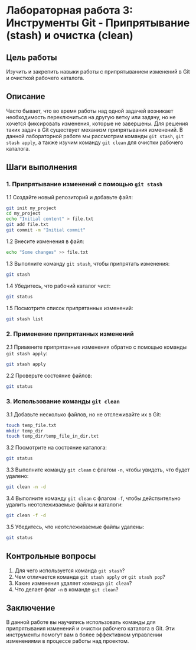 
# Лабораторная работа 3: Инструменты Git - Припрятывание (stash) и очистка (clean)

## Цель работы

Изучить и закрепить навыки работы с припрятыванием изменений в Git и очисткой рабочего каталога.

## Описание

Часто бывает, что во время работы над одной задачей возникает необходимость переключиться на другую ветку или задачу, но не хочется фиксировать изменения, которые не завершены. Для решения таких задач в Git существует механизм припрятывания изменений. В данной лабораторной работе мы рассмотрим команды `git stash`, `git stash apply`, а также изучим команду `git clean` для очистки рабочего каталога.

## Шаги выполнения

### 1. Припрятывание изменений с помощью `git stash`

1.1 Создайте новый репозиторий и добавьте файл:
```bash
git init my_project
cd my_project
echo "Initial content" > file.txt
git add file.txt
git commit -m "Initial commit"
```

1.2 Внесите изменения в файл:
```bash
echo "Some changes" >> file.txt
```

1.3 Выполните команду `git stash`, чтобы припрятать изменения:
```bash
git stash
```

1.4 Убедитесь, что рабочий каталог чист:
```bash
git status
```

1.5 Посмотрите список припрятанных изменений:
```bash
git stash list
```

### 2. Применение припрятанных изменений

2.1 Примените припрятанные изменения обратно с помощью команды `git stash apply`:
```bash
git stash apply
```

2.2 Проверьте состояние файлов:
```bash
git status
```

### 3. Использование команды `git clean`

3.1 Добавьте несколько файлов, но не отслеживайте их в Git:
```bash
touch temp_file.txt
mkdir temp_dir
touch temp_dir/temp_file_in_dir.txt
```

3.2 Посмотрите на состояние каталога:
```bash
git status
```

3.3 Выполните команду `git clean` с флагом `-n`, чтобы увидеть, что будет удалено:
```bash
git clean -n -d
```

3.4 Выполните команду `git clean` с флагом `-f`, чтобы действительно удалить неотслеживаемые файлы и каталоги:
```bash
git clean -f -d
```

3.5 Убедитесь, что неотслеживаемые файлы удалены:
```bash
git status
```

## Контрольные вопросы

1. Для чего используется команда `git stash`?
2. Чем отличается команда `git stash apply` от `git stash pop`?
3. Какие изменения удаляет команда `git clean`?
4. Что делает флаг `-n` в команде `git clean`?

## Заключение

В данной работе вы научились использовать команды для припрятывания изменений и очистки рабочего каталога в Git. Эти инструменты помогут вам в более эффективном управлении изменениями в процессе работы над проектом.
